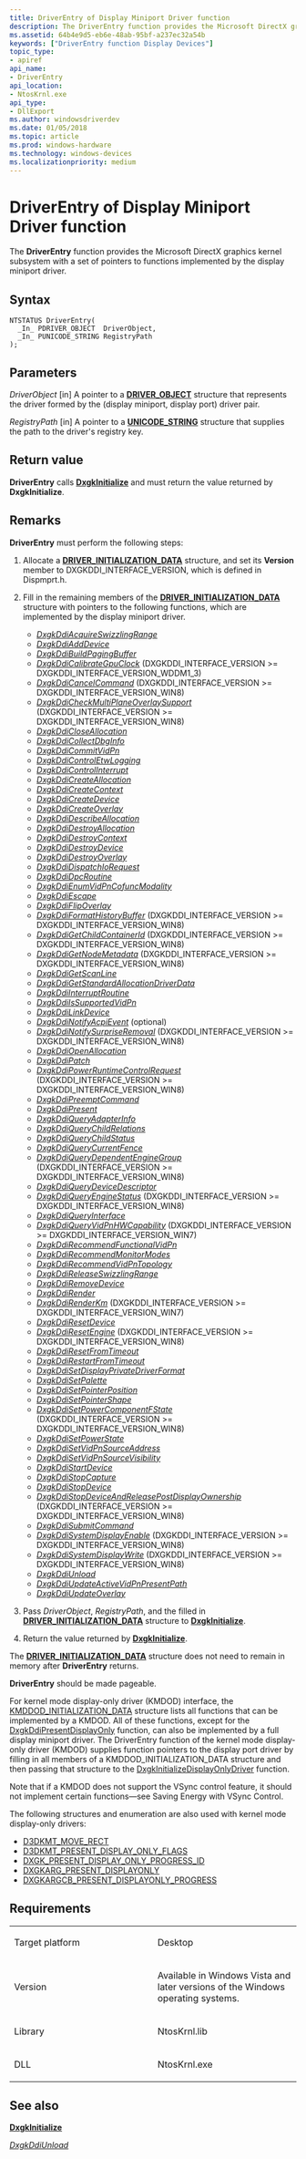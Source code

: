 ```yaml
---
title: DriverEntry of Display Miniport Driver function
description: The DriverEntry function provides the Microsoft DirectX graphics kernel subsystem with a set of pointers to functions implemented by the display miniport driver.
ms.assetid: 64b4e9d5-eb6e-48ab-95bf-a237ec32a54b
keywords: ["DriverEntry function Display Devices"]
topic_type:
- apiref
api_name:
- DriverEntry
api_location:
- NtosKrnl.exe
api_type:
- DllExport
ms.author: windowsdriverdev
ms.date: 01/05/2018
ms.topic: article
ms.prod: windows-hardware
ms.technology: windows-devices
ms.localizationpriority: medium
---
```


# DriverEntry of Display Miniport Driver function


The **DriverEntry** function provides the Microsoft DirectX graphics kernel subsystem with a set of pointers to functions implemented by the display miniport driver.

Syntax
------

```ManagedCPlusPlus
NTSTATUS DriverEntry(
  _In_ PDRIVER_OBJECT  DriverObject,
  _In_ PUNICODE_STRING RegistryPath
);
```

Parameters
----------

*DriverObject* \[in\]
A pointer to a [**DRIVER\_OBJECT**](https://msdn.microsoft.com/library/windows/hardware/ff544174) structure that represents the driver formed by the (display miniport, display port) driver pair.

*RegistryPath* \[in\]
A pointer to a [**UNICODE\_STRING**](https://msdn.microsoft.com/library/windows/hardware/ff564879) structure that supplies the path to the driver's registry key.

Return value
------------

**DriverEntry** calls [**DxgkInitialize**](https://msdn.microsoft.com/library/windows/hardware/ff560824) and must return the value returned by **DxgkInitialize**.

Remarks
-------

**DriverEntry** must perform the following steps:

1.  Allocate a [**DRIVER\_INITIALIZATION\_DATA**](https://msdn.microsoft.com/library/windows/hardware/ff556169) structure, and set its **Version** member to DXGKDDI\_INTERFACE\_VERSION, which is defined in Dispmprt.h.

2.  Fill in the remaining members of the [**DRIVER\_INITIALIZATION\_DATA**](https://msdn.microsoft.com/library/windows/hardware/ff556169) structure with pointers to the following functions, which are implemented by the display miniport driver.

    -   [*DxgkDdiAcquireSwizzlingRange*](https://msdn.microsoft.com/library/windows/hardware/ff559582)
    -   [*DxgkDdiAddDevice*](https://msdn.microsoft.com/library/windows/hardware/ff559586)
    -   [*DxgkDdiBuildPagingBuffer*](https://msdn.microsoft.com/library/windows/hardware/ff559587)
    -   [*DxgkDdiCalibrateGpuClock*](https://msdn.microsoft.com/library/windows/hardware/dn467321) (DXGKDDI\_INTERFACE\_VERSION &gt;= DXGKDDI\_INTERFACE\_VERSION\_WDDM1\_3)
    -   [*DxgkDdiCancelCommand*](https://msdn.microsoft.com/library/windows/hardware/hh451344) (DXGKDDI\_INTERFACE\_VERSION &gt;= DXGKDDI\_INTERFACE\_VERSION\_WIN8)
    -   [*DxgkDdiCheckMultiPlaneOverlaySupport*](https://msdn.microsoft.com/library/windows/hardware/dn282642) (DXGKDDI\_INTERFACE\_VERSION &gt;= DXGKDDI\_INTERFACE\_VERSION\_WIN8)
    -   [*DxgkDdiCloseAllocation*](https://msdn.microsoft.com/library/windows/hardware/ff559592)
    -   [*DxgkDdiCollectDbgInfo*](https://msdn.microsoft.com/library/windows/hardware/ff559595)
    -   [*DxgkDdiCommitVidPn*](https://msdn.microsoft.com/library/windows/hardware/ff559597)
    -   [*DxgkDdiControlEtwLogging*](https://msdn.microsoft.com/library/windows/hardware/ff559599)
    -   [*DxgkDdiControlInterrupt*](https://msdn.microsoft.com/library/windows/hardware/ff559602)
    -   [*DxgkDdiCreateAllocation*](https://msdn.microsoft.com/library/windows/hardware/ff559606)
    -   [*DxgkDdiCreateContext*](https://msdn.microsoft.com/library/windows/hardware/ff559612)
    -   [*DxgkDdiCreateDevice*](https://msdn.microsoft.com/library/windows/hardware/ff559615)
    -   [*DxgkDdiCreateOverlay*](https://msdn.microsoft.com/library/windows/hardware/ff559616)
    -   [*DxgkDdiDescribeAllocation*](https://msdn.microsoft.com/library/windows/hardware/ff559620)
    -   [*DxgkDdiDestroyAllocation*](https://msdn.microsoft.com/library/windows/hardware/ff559630)
    -   [*DxgkDdiDestroyContext*](https://msdn.microsoft.com/library/windows/hardware/ff559636)
    -   [*DxgkDdiDestroyDevice*](https://msdn.microsoft.com/library/windows/hardware/ff559639)
    -   [*DxgkDdiDestroyOverlay*](https://msdn.microsoft.com/library/windows/hardware/ff559642)
    -   [*DxgkDdiDispatchIoRequest*](https://msdn.microsoft.com/library/windows/hardware/ff559643)
    -   [*DxgkDdiDpcRoutine*](https://msdn.microsoft.com/library/windows/hardware/ff559645)
    -   [*DxgkDdiEnumVidPnCofuncModality*](https://msdn.microsoft.com/library/windows/hardware/ff559649)
    -   [*DxgkDdiEscape*](https://msdn.microsoft.com/library/windows/hardware/ff559653)
    -   [*DxgkDdiFlipOverlay*](https://msdn.microsoft.com/library/windows/hardware/ff559655)
    -   [*DxgkDdiFormatHistoryBuffer*](https://msdn.microsoft.com/library/windows/hardware/dn439360) (DXGKDDI\_INTERFACE\_VERSION &gt;= DXGKDDI\_INTERFACE\_VERSION\_WIN8)
    -   [*DxgkDdiGetChildContainerId*](https://msdn.microsoft.com/library/windows/hardware/hh451349) (DXGKDDI\_INTERFACE\_VERSION &gt;= DXGKDDI\_INTERFACE\_VERSION\_WIN8)
    -   [*DxgkDdiGetNodeMetadata*](https://msdn.microsoft.com/library/windows/hardware/dn265415) (DXGKDDI\_INTERFACE\_VERSION &gt;= DXGKDDI\_INTERFACE\_VERSION\_WIN8)
    -   [*DxgkDdiGetScanLine*](https://msdn.microsoft.com/library/windows/hardware/ff559668)
    -   [*DxgkDdiGetStandardAllocationDriverData*](https://msdn.microsoft.com/library/windows/hardware/ff559673)
    -   [*DxgkDdiInterruptRoutine*](https://msdn.microsoft.com/library/windows/hardware/ff559680)
    -   [*DxgkDdiIsSupportedVidPn*](https://msdn.microsoft.com/library/windows/hardware/ff559684)
    -   [*DxgkDdiLinkDevice*](https://msdn.microsoft.com/library/windows/hardware/ff559687)
    -   [*DxgkDdiNotifyAcpiEvent*](https://msdn.microsoft.com/library/windows/hardware/ff559695) (optional)
    -   [*DxgkDdiNotifySurpriseRemoval*](https://msdn.microsoft.com/library/windows/hardware/hh780297) (DXGKDDI\_INTERFACE\_VERSION &gt;= DXGKDDI\_INTERFACE\_VERSION\_WIN8)
    -   [*DxgkDdiOpenAllocation*](https://msdn.microsoft.com/library/windows/hardware/ff559699)
    -   [*DxgkDdiPatch*](https://msdn.microsoft.com/library/windows/hardware/ff559737)
    -   [*DxgkDdiPowerRuntimeControlRequest*](https://msdn.microsoft.com/library/windows/hardware/hh451396) (DXGKDDI\_INTERFACE\_VERSION &gt;= DXGKDDI\_INTERFACE\_VERSION\_WIN8)
    -   [*DxgkDdiPreemptCommand*](https://msdn.microsoft.com/library/windows/hardware/ff559741)
    -   [*DxgkDdiPresent*](https://msdn.microsoft.com/library/windows/hardware/ff559743)
    -   [*DxgkDdiQueryAdapterInfo*](https://msdn.microsoft.com/library/windows/hardware/ff559746)
    -   [*DxgkDdiQueryChildRelations*](https://msdn.microsoft.com/library/windows/hardware/ff559750)
    -   [*DxgkDdiQueryChildStatus*](https://msdn.microsoft.com/library/windows/hardware/ff559754)
    -   [*DxgkDdiQueryCurrentFence*](https://msdn.microsoft.com/library/windows/hardware/ff559758)
    -   [*DxgkDdiQueryDependentEngineGroup*](https://msdn.microsoft.com/library/windows/hardware/hh451407) (DXGKDDI\_INTERFACE\_VERSION &gt;= DXGKDDI\_INTERFACE\_VERSION\_WIN8)
    -   [*DxgkDdiQueryDeviceDescriptor*](https://msdn.microsoft.com/library/windows/hardware/ff559761)
    -   [*DxgkDdiQueryEngineStatus*](https://msdn.microsoft.com/library/windows/hardware/hh451411) (DXGKDDI\_INTERFACE\_VERSION &gt;= DXGKDDI\_INTERFACE\_VERSION\_WIN8)
    -   [*DxgkDdiQueryInterface*](https://msdn.microsoft.com/library/windows/hardware/ff559764)
    -   [*DxgkDdiQueryVidPnHWCapability*](https://msdn.microsoft.com/library/windows/hardware/ff559771) (DXGKDDI\_INTERFACE\_VERSION &gt;= DXGKDDI\_INTERFACE\_VERSION\_WIN7)
    -   [*DxgkDdiRecommendFunctionalVidPn*](https://msdn.microsoft.com/library/windows/hardware/ff559775)
    -   [*DxgkDdiRecommendMonitorModes*](https://msdn.microsoft.com/library/windows/hardware/ff559780)
    -   [*DxgkDdiRecommendVidPnTopology*](https://msdn.microsoft.com/library/windows/hardware/ff559782)
    -   [*DxgkDdiReleaseSwizzlingRange*](https://msdn.microsoft.com/library/windows/hardware/ff559786)
    -   [*DxgkDdiRemoveDevice*](https://msdn.microsoft.com/library/windows/hardware/ff559789)
    -   [*DxgkDdiRender*](https://msdn.microsoft.com/library/windows/hardware/ff559793)
    -   [*DxgkDdiRenderKm*](https://msdn.microsoft.com/library/windows/hardware/ff559800) (DXGKDDI\_INTERFACE\_VERSION &gt;= DXGKDDI\_INTERFACE\_VERSION\_WIN7)
    -   [*DxgkDdiResetDevice*](https://msdn.microsoft.com/library/windows/hardware/ff559808)
    -   [*DxgkDdiResetEngine*](https://msdn.microsoft.com/library/windows/hardware/hh451418) (DXGKDDI\_INTERFACE\_VERSION &gt;= DXGKDDI\_INTERFACE\_VERSION\_WIN8)
    -   [*DxgkDdiResetFromTimeout*](https://msdn.microsoft.com/library/windows/hardware/ff559815)
    -   [*DxgkDdiRestartFromTimeout*](https://msdn.microsoft.com/library/windows/hardware/ff559820)
    -   [*DxgkDdiSetDisplayPrivateDriverFormat*](https://msdn.microsoft.com/library/windows/hardware/ff560751)
    -   [*DxgkDdiSetPalette*](https://msdn.microsoft.com/library/windows/hardware/ff560754)
    -   [*DxgkDdiSetPointerPosition*](https://msdn.microsoft.com/library/windows/hardware/ff560757)
    -   [*DxgkDdiSetPointerShape*](https://msdn.microsoft.com/library/windows/hardware/ff560762)
    -   [*DxgkDdiSetPowerComponentFState*](https://msdn.microsoft.com/library/windows/hardware/hh451422) (DXGKDDI\_INTERFACE\_VERSION &gt;= DXGKDDI\_INTERFACE\_VERSION\_WIN8)
    -   [*DxgkDdiSetPowerState*](https://msdn.microsoft.com/library/windows/hardware/ff560764)
    -   [*DxgkDdiSetVidPnSourceAddress*](https://msdn.microsoft.com/library/windows/hardware/ff560767)
    -   [*DxgkDdiSetVidPnSourceVisibility*](https://msdn.microsoft.com/library/windows/hardware/ff560771)
    -   [*DxgkDdiStartDevice*](https://msdn.microsoft.com/library/windows/hardware/ff560775)
    -   [*DxgkDdiStopCapture*](https://msdn.microsoft.com/library/windows/hardware/ff560776)
    -   [*DxgkDdiStopDevice*](https://msdn.microsoft.com/library/windows/hardware/ff560781)
    -   [*DxgkDdiStopDeviceAndReleasePostDisplayOwnership*](https://msdn.microsoft.com/library/windows/hardware/hh451415) (DXGKDDI\_INTERFACE\_VERSION &gt;= DXGKDDI\_INTERFACE\_VERSION\_WIN8)
    -   [*DxgkDdiSubmitCommand*](https://msdn.microsoft.com/library/windows/hardware/ff560790)
    -   [*DxgkDdiSystemDisplayEnable*](https://msdn.microsoft.com/library/windows/hardware/hh451426) (DXGKDDI\_INTERFACE\_VERSION &gt;= DXGKDDI\_INTERFACE\_VERSION\_WIN8)
    -   [*DxgkDdiSystemDisplayWrite*](https://msdn.microsoft.com/library/windows/hardware/hh451429) (DXGKDDI\_INTERFACE\_VERSION &gt;= DXGKDDI\_INTERFACE\_VERSION\_WIN8)
    -   [*DxgkDdiUnload*](https://msdn.microsoft.com/library/windows/hardware/ff560801)
    -   [*DxgkDdiUpdateActiveVidPnPresentPath*](https://msdn.microsoft.com/library/windows/hardware/ff560803)
    -   [*DxgkDdiUpdateOverlay*](https://msdn.microsoft.com/library/windows/hardware/ff560804)


3.  Pass *DriverObject*, *RegistryPath*, and the filled in [**DRIVER\_INITIALIZATION\_DATA**](https://msdn.microsoft.com/library/windows/hardware/ff556169) structure to [**DxgkInitialize**](https://msdn.microsoft.com/library/windows/hardware/ff560824).

4.  Return the value returned by [**DxgkInitialize**](https://msdn.microsoft.com/library/windows/hardware/ff560824).

The [**DRIVER\_INITIALIZATION\_DATA**](https://msdn.microsoft.com/library/windows/hardware/ff556169) structure does not need to remain in memory after **DriverEntry** returns.

**DriverEntry** should be made pageable.

For kernel mode display-only driver (KMDOD) interface, the [KMDDOD_INITIALIZATION_DATA](https://docs.microsoft.com/en-us/windows-hardware/drivers/ddi/content/dispmprt/ns-dispmprt-_kmddod_initialization_data) structure lists all functions that can be implemented by a KMDOD. All of these functions, except for the [DxgkDdiPresentDisplayOnly](https://docs.microsoft.com/en-us/windows-hardware/drivers/ddi/content/d3dkmddi/nc-d3dkmddi-dxgkddi_presentdisplayonly) function, can also be implemented by a full display miniport driver.  The DriverEntry function of the kernel mode display-only driver (KMDOD) supplies function pointers to the display port driver by filling in all members of a KMDDOD_INITIALIZATION_DATA structure and then passing that structure to the [DxgkInitializeDisplayOnlyDriver](https://docs.microsoft.com/en-us/windows-hardware/drivers/ddi/content/dispmprt/nf-dispmprt-dxgkinitializedisplayonlydriver) function.

Note that if a KMDOD does not support the VSync control feature, it should not implement certain functions—see Saving Energy with VSync Control.

The following structures and enumeration are also used with kernel mode display-only drivers:

* [D3DKMT_MOVE_RECT](https://docs.microsoft.com/en-us/windows-hardware/drivers/ddi/content/d3dkmdt/ns-d3dkmdt-_d3dkmt_move_rect)
* [D3DKMT_PRESENT_DISPLAY_ONLY_FLAGS](https://docs.microsoft.com/en-us/windows-hardware/drivers/ddi/content/d3dkmddi/ns-d3dkmddi-_d3dkmt_present_display_only_flags)
* [DXGK_PRESENT_DISPLAY_ONLY_PROGRESS_ID](https://docs.microsoft.com/en-us/windows-hardware/drivers/ddi/content/d3dkmddi/ne-d3dkmddi-_dxgk_present_display_only_progress_id)
* [DXGKARG_PRESENT_DISPLAYONLY](https://docs.microsoft.com/en-us/windows-hardware/drivers/ddi/content/d3dkmddi/ns-d3dkmddi-_dxgkarg_present_displayonly)
* [DXGKARGCB_PRESENT_DISPLAYONLY_PROGRESS](https://docs.microsoft.com/en-us/windows-hardware/drivers/ddi/content/d3dkmddi/ns-d3dkmddi-_dxgkargcb_present_displayonly_progress)


Requirements
------------

<table>
<colgroup>
<col width="50%" />
<col width="50%" />
</colgroup>
<tbody>
<tr class="odd">
<td align="left"><p>Target platform</p></td>
<td align="left">Desktop</td>
</tr>
<tr class="even">
<td align="left"><p>Version</p></td>
<td align="left"><p>Available in Windows Vista and later versions of the Windows operating systems.</p></td>
</tr>
<tr class="odd">
<td align="left"><p>Library</p></td>
<td align="left">NtosKrnl.lib</td>
</tr>
<tr class="even">
<td align="left"><p>DLL</p></td>
<td align="left">NtosKrnl.exe</td>
</tr>
</tbody>
</table>

## <span id="see_also"></span>See also


[**DxgkInitialize**](https://msdn.microsoft.com/library/windows/hardware/ff560824)

[*DxgkDdiUnload*](https://msdn.microsoft.com/library/windows/hardware/ff560801)

 

 






